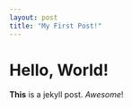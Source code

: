 ```yaml
---
layout: post
title: "My First Post!"
---
```


# Hello, World!

**This** is a jekyll post. _Awesome_!

